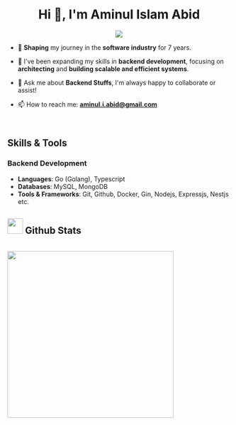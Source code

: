 <h1 align="center">Hi 👋, I'm Aminul Islam Abid</h1>

<p align="center">
  <img src="https://readme-typing-svg.herokuapp.com?font=Time+New+Roman&color=cyan&size=25&center=true&vCenter=true&width=600&height=100&lines=Self-taught+Full-Stack+Developer,;Active+Learner/Researcher,;Love+to+learn+new+stuffs..">
</p>

- 🔭 **Shaping** my journey in the **software industry** for 7 years.
- 🌱 I've been expanding my skills in **backend development**, focusing on **architecting** and **building scalable and efficient systems**.

- 💬 Ask me about **Backend Stuffs**, I'm always happy to collaborate or assist!
- 📫 How to reach me: **aminul.i.abid@gmail.com**

<br>

## Skills & Tools

### Backend Development

- **Languages**: Go (Golang), Typescript
- **Databases**: MySQL, MongoDB
- **Tools & Frameworks**: Git, Github, Docker, Gin, Nodejs, Expressjs, Nestjs etc.

## <img src="https://media.giphy.com/media/iY8CRBdQXODJSCERIr/giphy.gif" width="35"><b> Github Stats </b>

<br>

<div>

<a href="https://github.com/aminulislamabid/">
  <img src="https://github-readme-stats.vercel.app/api/top-langs?username=aminul-i-abid&show_icons=true&locale=en&layout=compact&line_height=20&title_color=7A7ADB&icon_color=2234AE&text_color=D3D3D3&bg_color=0,000000,130F40" width="375"/>
</a>

</div>

<br>
